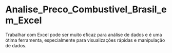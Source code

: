 # Analise_Preco_Combustivel_Brasil_em_Excel
Trabalhar com Excel pode ser muito eficaz para análise de dados e é uma ótima ferramenta, especialmente para visualizações rápidas e manipulação de dados.
